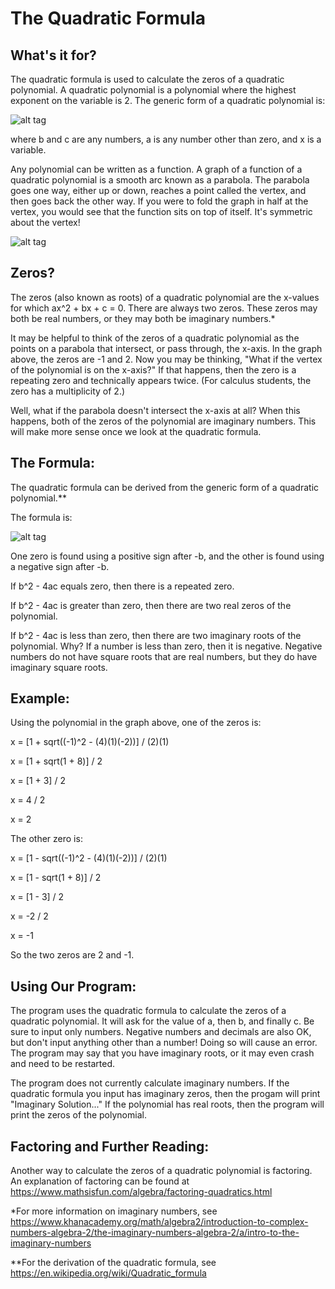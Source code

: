 # The Quadratic Formula

## What's it for?

The quadratic formula is used to calculate the zeros of a quadratic polynomial. A quadratic polynomial is a polynomial where the highest exponent on the variable is 2. The generic form of a quadratic polynomial is:

![alt tag](https://wikimedia.org/api/rest_v1/media/math/render/svg/a846e7c036a5ed1955e2c04d84147b349d3f75c3)

where b and c are any numbers, a is any number other than zero, and x is a variable.

Any polynomial can be written as a function. A graph of a function of a quadratic polynomial is a smooth arc known as a parabola. The parabola goes one way, either up or down, reaches a point called the vertex, and then goes back the other way. If you were to fold the graph in half at the vertex, you would see that the function sits on top of itself. It's symmetric about the vertex!

![alt tag](https://upload.wikimedia.org/wikipedia/commons/thumb/f/f8/Polynomialdeg2.svg/330px-Polynomialdeg2.svg.png)

## Zeros?

The zeros (also known as roots) of a quadratic polynomial are the x-values for which ax^2 + bx + c = 0. There are always two zeros. These zeros may both be real numbers, or they may both be imaginary numbers.* 

It may be helpful to think of the zeros of a quadratic polynomial as the points on a parabola that intersect, or pass through, the x-axis. In the graph above, the zeros are -1 and 2. Now you may be thinking, "What if the vertex of the polynomial is on the x-axis?" If that happens, then the zero is a repeating zero and technically appears twice. (For calculus students, the zero has a multiplicity of 2.) 

Well, what if the parabola doesn't intersect the x-axis at all? When this happens, both of the zeros of the polynomial are imaginary numbers. This will make more sense once we look at the quadratic formula.

## The Formula:

The quadratic formula can be derived from the generic form of a quadratic polynomial.** 

The formula is:

![alt tag](https://wikimedia.org/api/rest_v1/media/math/render/svg/2a9804ca8ce019507e3199ca8fced800fb5b7d7c)

One zero is found using a positive sign after -b, and the other is found using a negative sign after -b. 

If b^2 - 4ac equals zero, then there is a repeated zero. 

If b^2 - 4ac is greater than zero, then there are two real zeros of the polynomial. 

If b^2 - 4ac is less than zero, then there are two imaginary roots of the polynomial. Why? If a number is less than zero, then it is negative. Negative numbers do not have square roots that are real numbers, but they do have imaginary square roots.

## Example:

Using the polynomial in the graph above, one of the zeros is:

x = [1 + sqrt((-1)^2 - (4)(1)(-2))] / (2)(1)

x = [1 + sqrt(1 + 8)] / 2

x = [1 + 3] / 2

x = 4 / 2 

x = 2

The other zero is:

x = [1 - sqrt((-1)^2 - (4)(1)(-2))] / (2)(1)

x = [1 - sqrt(1 + 8)] / 2

x = [1 - 3] / 2

x = -2 / 2 

x = -1

So the two zeros are 2 and -1.

## Using Our Program:

The program uses the quadratic formula to calculate the zeros of a quadratic polynomial. It will ask for the value of a, then b, and finally c. Be sure to input only numbers. Negative numbers and decimals are also OK, but don't input anything other than a number! Doing so will cause an error. The program may say that you have imaginary roots, or it may even crash and need to be restarted.

The program does not currently calculate imaginary numbers. If the quadratic formula you input has imaginary zeros, then the progam will print "Imaginary Solution..." If the polynomial has real roots, then the program will print the zeros of the polynomial.

## Factoring and Further Reading:

Another way to calculate the zeros of a quadratic polynomial is factoring. An explanation of factoring can be found at https://www.mathsisfun.com/algebra/factoring-quadratics.html

*For more information on imaginary numbers, see  https://www.khanacademy.org/math/algebra2/introduction-to-complex-numbers-algebra-2/the-imaginary-numbers-algebra-2/a/intro-to-the-imaginary-numbers

**For the derivation of the quadratic formula, see https://en.wikipedia.org/wiki/Quadratic_formula
